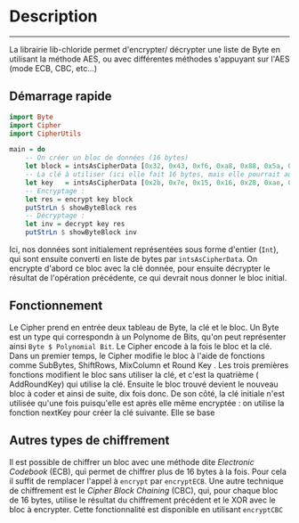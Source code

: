 # Description
---
La librairie lib-chloride permet d'encrypter/ décrypter une liste de Byte en utilisant la méthode AES, ou avec différentes méthodes s'appuyant sur l'AES (mode ECB, CBC, etc...)

## Démarrage rapide

``` haskell
import Byte
import Cipher
import CipherUtils

main = do
    -- On créer un bloc de données (16 bytes)
    let block = intsAsCipherData [0x32, 0x43, 0xf6, 0xa8, 0x88, 0x5a, 0x30, 0x8d, 0x31, 0x31, 0x98, 0xa2, 0xe0, 0x37,0x07, 0x34]
    -- La clé à utiliser (ici elle fait 16 bytes, mais elle pourrait aussi faire 24 ou 32 bytes)
    let key   = intsAsCipherData [0x2b, 0x7e, 0x15, 0x16, 0x28, 0xae, 0xd2, 0xa6, 0xab, 0xf7, 0x15, 0x88, 0x09, 0xcf,0x4f, 0x3c]
    -- Encryptage :
    let res = encrypt key block
    putStrLn $ showByteBlock res
    -- Décryptage :
    let inv = decrypt key res
    putStrLn $ showByteBlock inv
```

Ici, nos données sont initialement représentées sous forme d'entier (`Int`), qui sont ensuite converti en liste de bytes par `intsAsCipherData`. On encrypte d'abord ce bloc avec la clé donnée, pour ensuite décrypter le résultat de l'opération précédente, ce qui devrait nous donner le bloc initial.

## Fonctionnement
Le Cipher prend en entrée deux tableau de Byte, la clé et le bloc.
Un Byte est un type qui correspondn à un Polynome de Bits, qu'on peut représenter ainsi `Byte $ Polynomial Bit`.
Le Cipher encode à la fois le bloc et la clé.
Dans un premier temps, le Cipher modifie le bloc à l'aide de fonctions comme  SubBytes, ShiftRows, MixColumn et  Round Key . Les trois premières fonctions modifient le bloc sans utiliser la clé, et c'est la quatrième ( AddRoundKey) qui utilise la clé. Ensuite le bloc trouvé devient le nouveau bloc à coder et ainsi de suite, dix fois donc.
De son côté, la clé initiale n'est utilisée qu'une fois puisqu'elle est après elle même encryptée : on utilise la fonction nextKey pour créer la clé suivante. Elle se base 

## Autres types de chiffrement

Il est possible de chiffrer un bloc avec une méthode dite *Electronic Codebook* (ECB), qui permet de chiffrer plus de 16 bytes à la fois. Pour cela il suffit de remplacer l'appel à `encrypt` par `encryptECB`.
Une autre technique de chiffrement est le *Cipher Block Chaining* (CBC), qui, pour chaque bloc de 16 bytes, utilise le résultat du chiffrement précédent et le XOR avec le bloc à encrypter. Cette fonctionnalité est disponible en utilisant `encryptCBC`